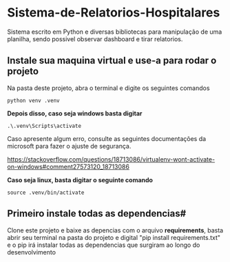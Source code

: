 # Sistema-de-Relatorios-Hospitalares

Sistema escrito em Python e diversas bibliotecas para manipulação de uma planilha, sendo possivel observar dashboard e tirar relatorios.

## Instale sua maquina virtual e use-a para rodar o projeto

Na pasta deste projeto, abra o terminal e digite os seguintes comandos

```
python venv .venv
```

**Depois disso, caso seja windows basta digitar**

```
.\.venv\Scripts\activate
```

Caso apresente algum erro, consulte as seguintes documentações da microsoft para fazer o ajuste de segurança.

https://stackoverflow.com/questions/18713086/virtualenv-wont-activate-on-windows#comment27573120_18713086

**Caso seja linux, basta digitar o seguinte comando**

```
source .venv/bin/activate
```

## Primeiro instale todas as dependencias#

Clone este projeto e baixe as depencias com o arquivo **requirements**, basta abrir seu terminal na pasta do projeto e digital "pip install requirements.txt" e o pip irá instalar todas as dependencias que surgiram ao longo do desenvolvimento
